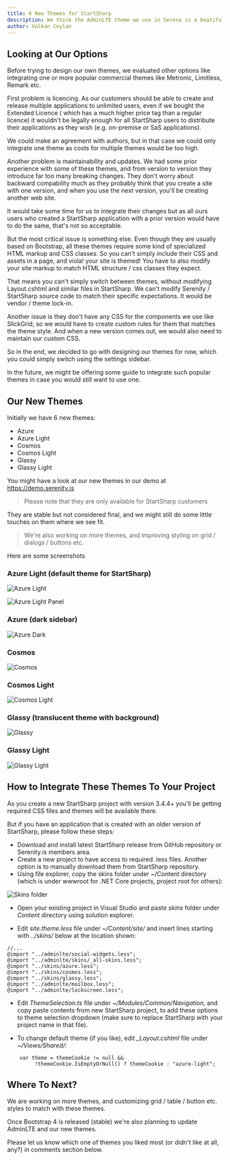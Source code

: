 ```yaml
---
title: 6 New Themes for StartSharp
description: We think the AdminLTE theme we use in Serene is a beatiful one. But as any hit song you loved last year, gets a bit boring by time, themes also start to look old. So, we have designed 6 new themes for StartSharp.
author: Volkan Ceylan
---
```


## Looking at Our Options

Before trying to design our own themes, we evaluated other options like integrating one or more popular commercial themes like Metronic, Limitless, Remark etc.

First problem is licencing. As our customers should be able to create and release multiple applications to unlimited users, even if we bought the Extended Licence ( which has a much higher price tag than a regular licence) it wouldn't be legally enough for all StartSharp users to distribute their applications as they wish (e.g. on-premise or SaS applications).

We could make an agreement with authors, but in that case we could only integrate one theme as costs for multiple themes would be too high.

Another problem is maintainability and updates. We had some prior experience with some of these themes, and from version to version they introduce far too many breaking changes. They don't worry about backward compability much as they probably think that you create a site with one version, and when you use the next version, you'll be creating another web site.

It would take some time for us to integrate their changes but as all ours users who created a StartSharp application with a prior version would have to do the same, that's not so acceptable.

But the most critical issue is something else. Even though they are usually based on Bootstrap, all these themes require some kind of specialized HTML markup and CSS classes. So you can't simply include their CSS and assets in a page, and viola! your site is themed! You have to also modify your site markup to match HTML structure / css classes they expect.

That means you can't simply switch between themes, without modifying Layout.cshtml and similar files in StartSharp. We can't modify Serenity / StartSharp source code to match their specific expectations. It would be vendor / theme lock-in.

Another issue is they don't have any CSS for the components we use like SlickGrid, so we would have to create custom rules for them that matches the theme style. And when a new version comes out, we would also need to maintain our custom CSS.

So in the end, we decided to go with designing our themes for now, which you could simply switch using the settings sidebar.

In the future, we might be offering some guide to integrate such popular themes in case you would still want to use one.

## Our New Themes

Initially we have 6 new themes:

* Azure
* Azure Light
* Cosmos
* Cosmos Light
* Glassy
* Glassy Light

You might have a look at our new themes in our demo at https://demo.serenity.is

> Please note that they are only available for StartSharp customers

They are stable but not considered final, and we might still do some little touches on them where we see fit.

> We're also working on more themes, and improving styling on grid / dialogs / buttons etc.

Here are some screenshots

### Azure Light (default theme for StartSharp)

![Azure Light](img/2018-02-13/azure-light.png)

![Azure Light Panel](img/2018-02-13/azure-light-panel.png)

### Azure (dark sidebar)

![Azure Dark](img/2018-02-13/azure-dark.png)

### Cosmos

![Cosmos](img/2018-02-13/cosmos-dark.png)

### Cosmos Light

![Cosmos Light](img/2018-02-13/cosmos-light.png)

### Glassy (translucent theme with background)

![Glassy](img/2018-02-13/glassy-dark.png)

### Glassy Light

![Glassy Light](img/2018-02-13/glassy-light.png)

## How to Integrate These Themes To Your Project

As you create a new StartSharp project with version 3.4.4+ you'll be getting required CSS files and themes will be available there.

But if you have an application that is created with an older version of StartSharp, please follow these steps:

* Download and install latest StartSharp release from GitHub repository or Serenity.is members area.
* Create a new project to have access to required .less files. Another option is to manually download them from StartSharp repository.
* Using file explorer, copy the skins folder under ~/Content directory (which is under wwwroot for .NET Core projects, project root for others):

![Skins folder](img/2018-02-13/skins-folder.png)

* Open your existing project in Visual Studio and paste *skins* folder under *Content* directory using solution explorer.

* Edit *site.theme.less* file under *~/Content/site/* and insert lines starting with *../skins/* below at the location shown:

```less
//...
@import "../adminlte/social-widgets.less";
@import "../adminlte/skins/_all-skins.less";
@import "../skins/azure.less";
@import "../skins/cosmos.less";
@import "../skins/glassy.less";
@import "../adminlte/mailbox.less";
@import "../adminlte/lockscreen.less";
```

* Edit *ThemeSelection.ts* file under *~/Modules/Common/Navigation*, and copy paste contents from new StartSharp project, to add these options to theme selection dropdown (make sure to replace StartSharp with your project name in that file).

* To change default theme (if you like), edit *_Layout.cshtml* file under *~/Views/Shared/*:

```cshtml
    var theme = themeCookie != null && 
         !themeCookie.IsEmptyOrNull() ? themeCookie : "azure-light";
```

## Where To Next?

We are working on more themes, and customizing grid / table / button etc. styles to match with these themes.

Once Bootstrap 4 is released (stable) we're also planning to update AdminLTE and our new themes.

Please let us know which one of themes you liked most (or didn't like at all, any?) in comments section below.
